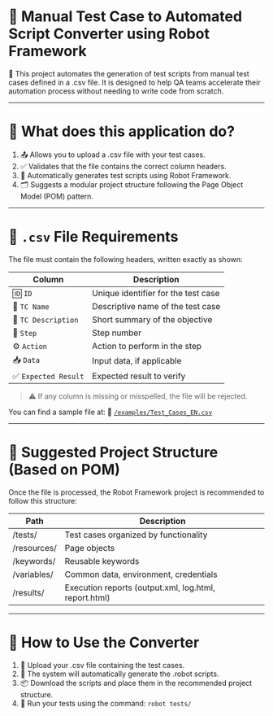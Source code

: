 # 🤖 Manual Test Case to Automated Script Converter using Robot Framework
🎯 This project automates the generation of test scripts from manual test cases defined in a .csv file. It is designed to help QA teams accelerate their automation process without needing to write code from scratch.

---

# 📂 What does this application do?
1. 📤 Allows you to upload a .csv file with your test cases.
2. ✅ Validates that the file contains the correct column headers.
3. 🤖 Automatically generates test scripts using Robot Framework.
4. 🗂️ Suggests a modular project structure following the Page Object Model (POM) pattern.

---

# 🧾 `.csv` File Requirements
The file must contain the following headers, written exactly as shown:

| Column                 | Description                         |
| ---------------------- | ----------------------------------- |
| 🆔 `ID`                | Unique identifier for the test case |
| 📛 `TC Name`      | Descriptive name of the test case   |
| 📝 `TC Description` | Short summary of the objective      |
| 🔢 `Step`            | Step number                         |
| ⚙️ `Action`            | Action to perform in the step       |
| 📥 `Data`             | Input data, if applicable           |
| ✅ `Expected Result` | Expected result to verify           |

> ⚠️ If any column is missing or misspelled, the file will be rejected.

You can find a sample file at:
📄 [`/examples/Test_Cases_EN.csv`](./examples/Test_Cases_EN.csv)

---

# 📁 Suggested Project Structure (Based on POM)
Once the file is processed, the Robot Framework project is recommended to follow this structure:

| Path                 | Description                         |
| ---------------------| ----------------------------------- |
|/tests/               | Test cases organized by functionality |
|/resources/           | Page objects |
|/keywords/            | Reusable keywords |
|/variables/           | Common data, environment, credentials |
|/results/             |Execution reports (output.xml, log.html, report.html) |

---

# 🚀 How to Use the Converter
1. 🔽 Upload your .csv file containing the test cases.
2. 🤖 The system will automatically generate the .robot scripts.
3. 📦 Download the scripts and place them in the recommended project structure.
4. 🧪 Run your tests using the command: `robot tests/`

